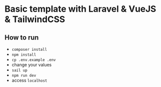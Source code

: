 # Basic template with Laravel & VueJS & TailwindCSS

## How to run

- `composer install`
- `npm install`
- `cp .env.example .env`
- change your values
- `sail up`
- `npm run dev`
- access `localhost`